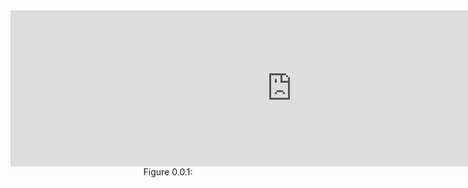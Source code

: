 
<iframe id="ChomskyCON_iframe" src="https://global.codio.com/opendsa/v5/jsav/iframe/v1/chomskycon.html" width="900" height="250" scrolling="no" style="position: relative; top: 0px; border: 0; margin: 0; overflow: hidden;">Your browser does not support iframes.</iframe>
<br/>
<center>Figure 0.0.1: </center><br/>




